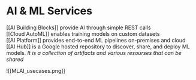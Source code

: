 # AI & ML Services
[[AI Building Blocks]] provide AI through simple REST calls  
[[Cloud AutoML]] enables training models on custom datasets  
[[AI Platform]] provides end-to-end ML pipelines on-premises and cloud  
[[AI Hub]] is a Google hosted repository to discover, share, and deploy ML models. *It is a collection of artifacts and various resourses that can be shared*

![[MLAI_usecases.png]]